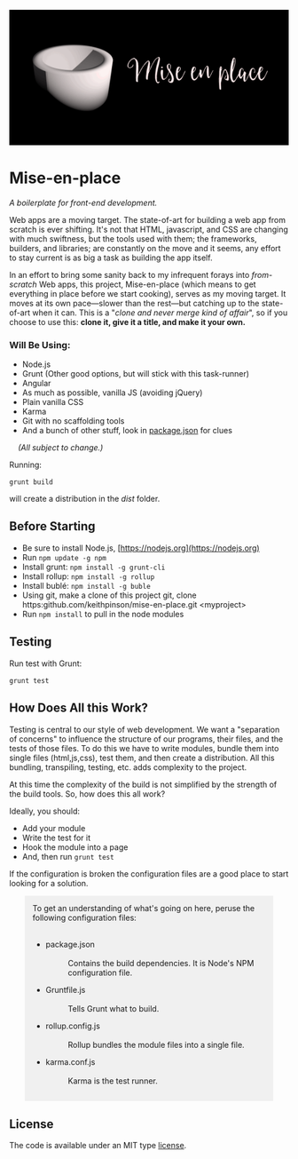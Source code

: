 ![](https://raw.githubusercontent.com/KeithPinson/mise-en-place/master/src/tile-wide.png)

# Mise-en-place

<p>
<i>A boilerplate for front-end development.</i>
</p>

Web apps are a moving target. The state-of-art for building a web app
from scratch is ever shifting. It's not that HTML, javascript, and CSS
are changing with much swiftness, but the tools used with them; the
frameworks, builders, and libraries; are constantly on the move and it seems,
any effort to stay current is as big a task as building the app itself.

In an effort to bring some sanity back to my infrequent forays into
*from-scratch* Web apps, this project,
Mise-en-place (which means to get everything in place before we start cooking),
serves as my moving target.
It moves at its own pace&mdash;slower than the rest&mdash;but catching
up to the state-of-art when it can. This is a &quot;*clone and never 
merge kind of affair*&quot;, so if you choose to use this: **clone it, give it a title, 
and make it your own.** 

### Will Be Using:

   * Node.js
   * Grunt (Other good options, but will stick with this task-runner)
   * Angular
   * As much as possible, vanilla JS (avoiding jQuery)
   * Plain vanilla CSS
   * Karma
   * Git with no scaffolding tools
   * And a bunch of other stuff, look in [package.json](https://raw.githubusercontent.com/KeithPinson/mise-en-place/master/package.json) for clues
   
&nbsp;&nbsp;&nbsp; *(All subject to change.)*
        
Running:

    grunt build
    
will create a distribution in the *dist* folder.
    
        
## Before Starting

   * Be sure to install Node.js, [https://nodejs.org](https://nodejs.org)
   * Run `npm update -g npm`
   * Install grunt: `npm install -g grunt-cli`
   * Install rollup: `npm install -g rollup`
   * Install bublé: `npm install -g buble`
   * Using git, make a clone of this project git, clone https:github.com/keithpinson/mise-en-place.git \<myproject\>
   * Run `npm install` to pull in the node modules
    
## Testing
    
Run test with Grunt:

    grunt test
    
## How Does All this Work?
    
Testing is central to our style of web development. We want a
"separation of concerns" to influence the structure of our programs, their
files, and the tests of those files. To do this we have to write modules, 
bundle them into single files (html,js,css), test them, and then create a 
distribution. All this bundling, transpiling, testing, etc. adds complexity
to the project.

At this time the complexity of the build is not simplified by the strength
of the build tools. So, how does this all work? 

Ideally, you should:

   - Add your module
   - Write the test for it 
   - Hook the module into a page
   - And, then run `grunt test`
   
If the configuration is broken the configuration files are a good place to
start looking for a solution.

<div style="background-color:#f0f0f0;margin-left:2em;margin-right:2em;padding:1em;">
To get an understanding of what's going on here, peruse the following 
configuration files:<br/>&nbsp;
   
   - <dl>package.json <br/><br/><dd>Contains the build dependencies. It is Node's <a src="http://gruntjs.com/configuring-tasks" title="NPM's package handling documentation">NPM</a> configuration file.</dd></dl>
    
   - <dl>Gruntfile.js <br/><br/><dd>Tells <a src="http://gruntjs.com/configuring-tasks" title="Grunt documentation">Grunt</a> what to build.</dd></dl>
    
   - <dl>rollup.config.js <br/><br/><dd><a src="http://rollupjs.org/guide" title="Rollup User's Guide">Rollup</a> bundles the module files into a single file.</dd></dl>
   
   - <dl>karma.conf.js <br/><br/><dd><a src="https://karma-runner.github.io/0.13/config/configuration-file.html" title="Karma's Configuration Document">Karma</a> is the test runner.</dd></dl>
</div>   
 

## License

The code is available under an MIT type [license](LICENSE.txt).
